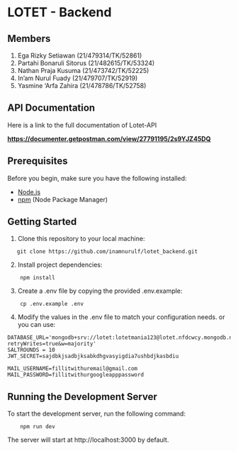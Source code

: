 # LOTET - Backend

## Members

1. Ega Rizky Setiawan (21/479314/TK/52861)
2. Partahi Bonaruli Sitorus (21/482615/TK/53324)
3. Nathan Praja Kusuma (21/473742/TK/52225)
4. In’am Nurul Fuady (21/479707/TK/52919)
5. Yasmine ‘Arfa Zahira (21/478786/TK/52758)

## API Documentation
Here is a link to the full documentation of Lotet-API

**https://documenter.getpostman.com/view/27791195/2s9YJZ45DQ**

## Prerequisites

Before you begin, make sure you have the following installed:

- [Node.js](https://nodejs.org/)
- [npm](https://www.npmjs.com/) (Node Package Manager)

## Getting Started

1. Clone this repository to your local machine:

```shell
   git clone https://github.com/inamnurulf/lotet_backend.git
```

2. Install project dependencies:

```shell
    npm install
```

3. Create a .env file by copying the provided .env.example:

```shell
    cp .env.example .env
```

4. Modify the values in the .env file to match your configuration needs.
   or you can use:

```shell
DATABASE_URL='mongodb+srv://lotet:lotetmania123@lotet.nfdcwcy.mongodb.net/?retryWrites=true&w=majority'
SALTROUNDS = 10
JWT_SECRET=sajdbkjsadbjksabkdhgvasyigdia7ushbdjkasbdiu

MAIL_USERNAME=fillitwithuremail@gmail.com
MAIL_PASSWORD=fillitwithurgoogleapppassword
```

## Running the Development Server

To start the development server, run the following command:

```shell
    npm run dev
```

The server will start at http://localhost:3000 by default.
